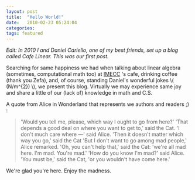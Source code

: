 ```yaml
---
layout: post
title:  "Hello World!"
date:   2010-02-23 05:24:04
categories: 
tags: featured
---
```


_Edit: In 2010 I and Daniel Cariello, one of my best friends, set up a blog
called Cafe Linear. This was our first post._

Searching for same happiness we had when talking about linear algebra
(sometimes, computational math too) at [IMECC](http://www.ime.unicamp.br)
's cafe, drinking coffee (thank you
Zefa), and, of course, standing Daniel's wonderful jokes \\( (N/m^{2}) \\), we
present this blog. Virtually we may experience same joy and share a little of
our (lack of) knowledge in math and C.S.

A quote from Alice in Wonderland that represents we authors and readers ;) :

>'Would you tell me, please, which way I ought to go from here?'
>'That depends a good deal on where you want to get to,' said the Cat.
>'I don't much care where —' said Alice.
>'Then it doesn't matter which way you go,' said the Cat
>'But I don't want to go among mad people,' Alice remarked.
>'Oh, you can't help that,' said the Cat: 'we're all mad here. I'm mad. You're mad.'
>'How do you know I'm mad?' said Alice.
>'You must be,' said the Cat, 'or you wouldn't have come here.'

We're glad you're here. Enjoy the madness.

